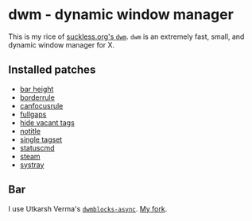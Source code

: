 # dwm - dynamic window manager

This is my rice of [suckless.org's `dwm`](https://dwm.suckless.org/).
`dwm` is an extremely fast, small, and dynamic window manager for X.

## Installed patches

- [bar height](https://dwm.suckless.org/patches/bar_height/)
- [borderrule](https://dwm.suckless.org/patches/borderrule/)
- [canfocusrule](https://dwm.suckless.org/patches/canfocusrule/)
- [fullgaps](https://dwm.suckless.org/patches/fullgaps/)
- [hide vacant tags](https://dwm.suckless.org/patches/hide_vacant_tags/)
- [notitle](https://dwm.suckless.org/patches/notitle/)
- [single tagset](https://dwm.suckless.org/patches/single_tagset/)
- [statuscmd](https://dwm.suckless.org/patches/statuscmd/)
- [steam](https://dwm.suckless.org/patches/steam/)
- [systray](https://dwm.suckless.org/patches/systray/)

## Bar

I use Utkarsh Verma's [`dwmblocks-async`](https://github.com/UtkarshVerma/dwmblocks-async). [My fork](https://github.com/erikcghedlund/dwmblocks-async).
